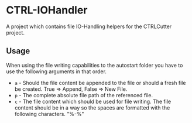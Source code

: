 # CTRL-IOHandler
A project which contains file IO-Handling helpers for the CTRLCutter project.

## Usage

When using the file writing capabilities to the autostart folder you have to use the following arguments in that order.

- <code>a</code> - Should the file content be appended to the file or should a fresh file be created. True => Append, False => New File.
- <code>p</code> - The complete absolute file path of the referenced file.
- <code>c</code> - The file content which should be used for file writing. The file content should be in a way so the spaces are formatted with the following characters. "%-%"